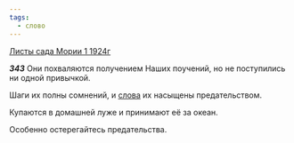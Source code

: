 ```yaml
---
tags:
  - слово
---
```


[Листы сада Мории 1 1924г](https://127.0.0.1:4002/agni/1924)

___343___
Они похваляются получением Наших поучений, но не поступились ни одной привычкой.   

Шаги их полны сомнений, и [слова](../../../tags/#слово) их насыщены предательством.   

Купаются в домашней луже и принимают её за океан.   

Особенно остерегайтесь предательства.   

